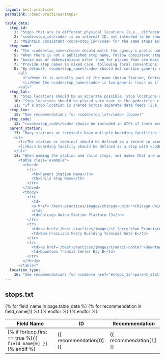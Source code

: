 ```yaml
---
layout: best-practices
permalink: /best-practices/stops/

table_data:
  stop_id:
    1: "Stops that are in different physical locations (i.e., different designated precise locations for vehicles on designated routes to stop, potentially distinguished by signs, shelters, or other such public information, located on different street corners or representing different boarding facility such as a platform or bus bay, even if nearby each other) should have different <code>stop_id</code>. <!-- (27) -->"
    2: "<code>stop_id</code> is an internal ID, not intended to be shown to passengers. <!-- (38) -->"
    3: "Maintain consistent <code>stop_id</code> for the same stops across data iterations (see: <a href='/best-practices/publishing'>Dataset Publishing & General Practices</a>). <!-- (28) -->"
  stop_name:
    4: "The <code>stop_name</code> should match the agency's public name for the stop, station, or boarding facility, e.g. what is printed on a timetable, published online, and/or presented at the location. <!-- (29) -->"
    5: "When there is not a published stop name, follow consistent stop naming conventions throughout the feed. <!-- (30) -->"
    6: "Avoid use of abbreviations other than for places that are most commonly called by an abbreviated name. See Abbreviations (#2) under <a href='/best-practices/all-files'>All Files</a>. <!-- (31) -->"
    7: "Provide stop names in mixed case, following local conventions, as per recommendation for all customer-facing text fields. <!-- (32) -->"
    8: "By default, <code>stop_name</code> should not contain generic or redundant words like “Station” or “Stop”, but some edge cases are allowed:
      <ul>
        <li>When it is actually part of the name (Union Station, Central Station)</li>
        <li>When the <code>stop_name</code> is too generic (such as if it is the name of the city). “Station”, “Terminal”, or other words make the meaning clear.</li>
      </ul>"
  stop_lat:
    9: "Stop locations should be as accurate possible. Stop locations should have an error of <strong>no more</strong> than four meters when compared to the actual stop position.<!-- (34) -->"
    10: "Stop locations should be placed very near to the pedestrian right of way where a passenger will board (i.e. correct side of the street).<!-- (35) -->"
    11: "If a stop location is shared across separate data feeds (i.e. two agencies use exactly the same stop / boarding facility), indicate the stop is shared by using the exact same <code>stop_lat</code> and <code>stop_lon</code> for both stops.<!-- (36) -->"
  stop_lon:
    15: "See recommendations for <code>stop_lat</code> (above)"
  stop_code:
    12: "<code>stop_code</code> should be included in GTFS if there are passenger-facing stop numbers or short identifiers.<!-- (37) -->"
  parent_station:
    13: "Many stations or terminals have multiple boarding facilities (depending on mode, they might be called a bus bay, platform, wharf, gate, or another term). In such cases, feed producers should describe stations, boarding facilities (also called child stops), and their relation. <!-- (40) -->
    <ul>
      <li>The station or terminal should be defined as a record in <code>stops.txt</code> with <code>location_type = 1</code>.</li>
      <li>Each boarding facility should be defined as a stop with <code>location_type = 0</code>. The <code>parent_station</code> field should reference the <code>stop_id</code> of the station the boarding facility is in.</li>
    </ul>"
    14: "When naming the station and child stops, set names that are well-recognized by riders, and can help riders to identify the station and boarding facility (bus bay, platform, wharf, gate, etc.). <!-- (41) -->
      <table class='example'>
        <thead>
          <tr>
            <th>Parent Station Name</th>
            <th>Child Stop Name</th>
          </tr>
        </thead>
        <tbody>
          <tr>
            <td>
            <a href='/best-practices/images/chicago-union'>Chicago Union Station</a>
            </td>
            <td>Chicago Union Station Platform 19</td>
          </tr>
          <tr>
            <td><a href='/best-practices/images/sf-ferry'>San Francisco Ferry Building Terminal</a></td>
            <td>San Francisco Ferry Building Terminal Gate E</td>
          </tr>
          <tr>
            <td><a href='/best-practices/images/transit-center'>Downtown Transit Center</a></td>
            <td>Downtown Transit Center Bay B</td>
          </tr>
        </tbody>
      </table>"
  location_type:
    16: "See recommendations for <code><a href='#stops_13'>parent_station</a></code> (above)"
---
```


## stops.txt

<table class="recommendation">
  <thead>
    <tr>
      <th>Field Name</th>
      <th>ID</th>
      <th>Recommendation</th>
    </tr>
  </thead>
  <tbody>
    {% for field_name in page.table_data %}
      {% for recommendation in field_name[1] %}
        <tr id="stops_{{ recommendation[0] }}" class="anchor-row">
          <td>{% if forloop.first == true %}<code>{{ field_name[0] }}</code>{% endif %}</td>
          <td>{{ recommendation[0] }}</td>
          <td>{{ recommendation[1] }}</td>
        </tr>
      {% endfor %}
    {% endfor %}
  </tbody>
</table>
